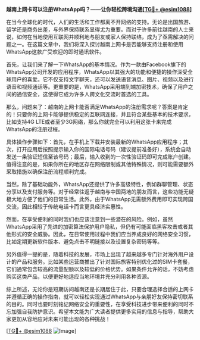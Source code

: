 **越南上网卡可以注册WhatsApp吗？——让你轻松跨境沟通[[TG💪+ @esim1088](https://t.me/s/esim1088)]**

在当今全球化的时代，人们的生活和工作都离不开网络的支持。无论是出国旅游、留学还是商务出差，与外界保持联系显得尤为重要。而对于许多前往越南的人士来说，如何在当地使用互联网并顺利地与朋友或家人保持联络，成为了亟需解决的问题之一。在这篇文章中，我们将深入探讨越南上网卡是否能够支持注册和使用WhatsApp这款广受欢迎的即时通讯软件。

首先，让我们来了解一下WhatsApp的基本情况。作为一款由Facebook旗下的WhatsApp公司开发的应用程序，WhatsApp以其强大的功能和便捷的操作深受全球用户的喜爱。它不仅支持文字聊天，还可以发送语音消息、图片、视频以及进行语音和视频通话等。更重要的是，WhatsApp采用端到端加密技术，确保了用户之间的通信安全，这使得它成为许多人跨文化交流时首选的工具。

那么，问题来了：越南的上网卡能否满足WhatsApp的注册需求呢？答案是肯定的！只要你的上网卡能够提供稳定的互联网连接，并且符合某些基本的技术要求，比如支持4G LTE或者至少3G网络，那么你就完全可以利用这张卡来完成WhatsApp的注册过程。

具体操作步骤如下：首先，在手机上下载并安装最新的WhatsApp应用程序；其次，打开应用后按照提示输入你的国际电话号码（建议提前准备好），系统会自动发送一条验证短信至该号码；最后，输入收到的一次性验证码即可完成账户创建。值得注意的是，如果你所在的地区存在网络限制或其他特殊情况，则可能需要额外采取措施以确保注册流程顺利完成。

当然，除了基础功能外，WhatsApp还提供了许多高级特性，例如群聊管理、状态分享以及支付服务等。对于经常往返于越南与中国两地的朋友而言，这些功能无疑极大地方便了他们的日常生活。此外，由于WhatsApp无需额外费用即可实现跨国交流，因此相较于传统电话卡而言更具经济实惠性。

然而，在享受便利的同时我们也应该注意到一些潜在的风险。例如，虽然WhatsApp采用了先进的加密算法保护用户隐私，但仍有可能面临黑客攻击或者其他形式的安全威胁。因此，在日常使用过程中我们应当养成良好的网络安全习惯，比如定期更新软件版本、避免点击不明链接以及设置复杂密码等等。

另外值得一提的是，随着科技的发展，市场上出现了越来越多专门针对海外用户设计的产品和服务。比如某些运营商推出了针对国际旅客特别优化过的SIM卡套餐，它们通常包含较高的流量配额以及较低的价格优势。如果条件允许的话，不妨考虑购买这类产品，以便更好地适应当地环境并充分利用各种资源。

综上所述，无论你是短期访问越南还是长期居住于此，只要合理选择合适的上网卡并遵循正确的操作指南，就可以轻松实现通过WhatsApp与亲朋好友保持密切联系的目的。同时也要时刻铭记网络安全的重要性，在享受科技进步带来便利的同时不忘加强自我防护意识。希望本文能为广大读者提供更多实用的信息与指导，帮助大家更加从容地应对未来可能出现的各种挑战！

[[TG💪+ @esim1088](https://t.me/s/esim1088) ![Image](https://i.postimg.cc/4NQfJmqS/Snipaste-2025-05-13-00-14-12.png)]
